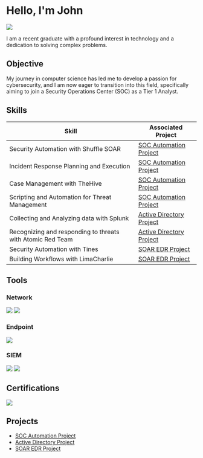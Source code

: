 # Hello, I'm John
<a href="https://linkedin.com/in/johnblambert"><img src="https://img.shields.io/badge/-LinkedIn-0072b1?&style=for-the-badge&logo=linkedin&logoColor=white" /></a>

I am a recent graduate with a profound interest in technology and a dedication to solving complex problems.

## Objective

My journey in computer science has led me to develop a passion for cybersecurity, and I am now eager to transition into this field, specifically aiming to join a Security Operations Center (SOC) as a Tier 1 Analyst.

## Skills

| Skill                                                      | Associated Project         |
|------------------------------------------------------------|----------------------------|
| Security Automation with Shuffle SOAR                      |<a href="https://github.com/insaneocrab/SOC_Automation_Project">SOC Automation Project</a>|
| Incident Response Planning and Execution                   |<a href="https://github.com/insaneocrab/SOC_Automation_Project">SOC Automation Project</a>|
| Case Management with TheHive                               |<a href="https://github.com/insaneocrab/SOC_Automation_Project">SOC Automation Project</a>|
| Scripting and Automation for Threat Management             |<a href="https://github.com/insaneocrab/SOC_Automation_Project">SOC Automation Project</a>|
| Collecting and Analyzing data with Splunk                  |<a href="https://github.com/insaneocrab/Active_Directory_Project">Active Directory Project</a>|
| Recognizing and responding to threats with Atomic Red Team |<a href="https://github.com/insaneocrab/Active_Directory_Project">Active Directory Project</a>|
| Security Automation with Tines                             |<a href="https://github.com/insaneocrab/SOAR_EDR_Project">SOAR EDR Project</a>|
| Building Workflows with LimaCharlie                        |<a href="https://github.com/insaneocrab/SOAR_EDR_Project">SOAR EDR Project</a>|

## Tools

### Network
<div>
    <img src="https://img.shields.io/badge/-Wireshark-1679A7?&style=for-the-badge&logo=Wireshark&logoColor=white" />
    <img src="https://img.shields.io/badge/-Suricata-EF3B2D?&style=for-the-badge&logo=Suricata&logoColor=white" />
</div>

### Endpoint
<div>
    <img src="https://img.shields.io/badge/-Microsoft_Defender_for_Endpoint-00A4EF?&style=for-the-badge&logo=Microsoft&logoColor=white" />
</div>

### SIEM
<div>
    <img src="https://img.shields.io/badge/-Microsoft_Sentinel-0078D4?&style=for-the-badge&logo=Microsoft&logoColor=white" />
    <img src="https://img.shields.io/badge/-Splunk-000000?&style=for-the-badge&logo=Splunk&logoColor=white" />
</div>

## Certifications
<div>
<img src="https://img.shields.io/badge/-Security%2B-FF0000?&style=for-the-badge&logo=CompTIA&logoColor=white" />
</div>

## Projects
- <a href="https://github.com/insaneocrab/SOC_Automation_Project">SOC Automation Project</a>
- <a href="https://github.com/insaneocrab/Active_Directory_Project">Active Directory Project</a>
- <a href="https://github.com/insaneocrab/SOAR_EDR_Project">SOAR EDR Project</a>
